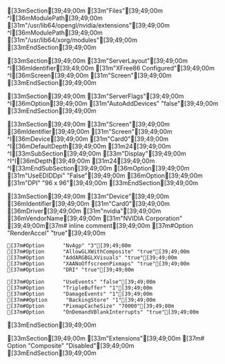 [33mSection[39;49;00m [33m"Files"[39;49;00m
^I[36mModulePath[39;49;00m [31m"/usr/lib64/opengl/nvidia/extensions"[39;49;00m
^I[36mModulePath[39;49;00m [31m"/usr/lib64/xorg/modules"[39;49;00m
[33mEndSection[39;49;00m

[33mSection[39;49;00m [33m"ServerLayout"[39;49;00m
^I[36mIdentifier[39;49;00m     [31m"XFree86 Configured"[39;49;00m
^I[36mScreen[39;49;00m [31m"Screen"[39;49;00m
[33mEndSection[39;49;00m

[33mSection[39;49;00m [33m"ServerFlags"[39;49;00m
^I[36mOption[39;49;00m [31m"AutoAddDevices" "false"[39;49;00m
[33mEndSection[39;49;00m

[33mSection[39;49;00m [33m"Screen"[39;49;00m
        [36mIdentifier[39;49;00m [31m"Screen"[39;49;00m
^I[36mDevice[39;49;00m [31m"Card0"[39;49;00m
^I[36mDefaultDepth[39;49;00m    [31m24[39;49;00m
^I[33mSubSection[39;49;00m     [33m"Display"[39;49;00m
^I^I[36mDepth[39;49;00m       [31m24[39;49;00m
^I[33mEndSubSection[39;49;00m
        [36mOption[39;49;00m [31m"UseEDIDDpi" "False"[39;49;00m
        [36mOption[39;49;00m [31m"DPI" "96 x 96"[39;49;00m
[33mEndSection[39;49;00m

[33mSection[39;49;00m [33m"Device"[39;49;00m
    [36mIdentifier[39;49;00m  [31m"Card0"[39;49;00m
    [36mDriver[39;49;00m      [31m"nvidia"[39;49;00m
    [36mVendorName[39;49;00m  [31m"NVIDIA Corporation" [39;49;00m[37m# inline comment[39;49;00m
    [37m#Option      "RenderAccel" "true"[39;49;00m

    [37m#Option      "NvAgp" "3"[39;49;00m
    [37m#Option      "AllowGLXWithComposite" "true"[39;49;00m
    [37m#Option      "AddARGBGLXVisuals" "true"[39;49;00m
    [37m#Option      "XAANoOffscreenPixmaps" "true"[39;49;00m
    [37m#Option      "DRI" "true"[39;49;00m

    [37m#Option      "UseEvents" "false"[39;49;00m
    [37m#Option      "TripleBuffer" "1"[39;49;00m
    [37m#Option      "DamageEvents" "1"[39;49;00m
    [37m##Option      "BackingStore" "1"[39;49;00m
    [37m#Option      "PixmapCacheSize" "70000"[39;49;00m
    [37m#Option      "OnDemandVBlankInterrupts" "true"[39;49;00m
[33mEndSection[39;49;00m

[33mSection[39;49;00m [33m"Extensions"[39;49;00m
[37m#    Option "Composite" "Disabled"[39;49;00m
[33mEndSection[39;49;00m
